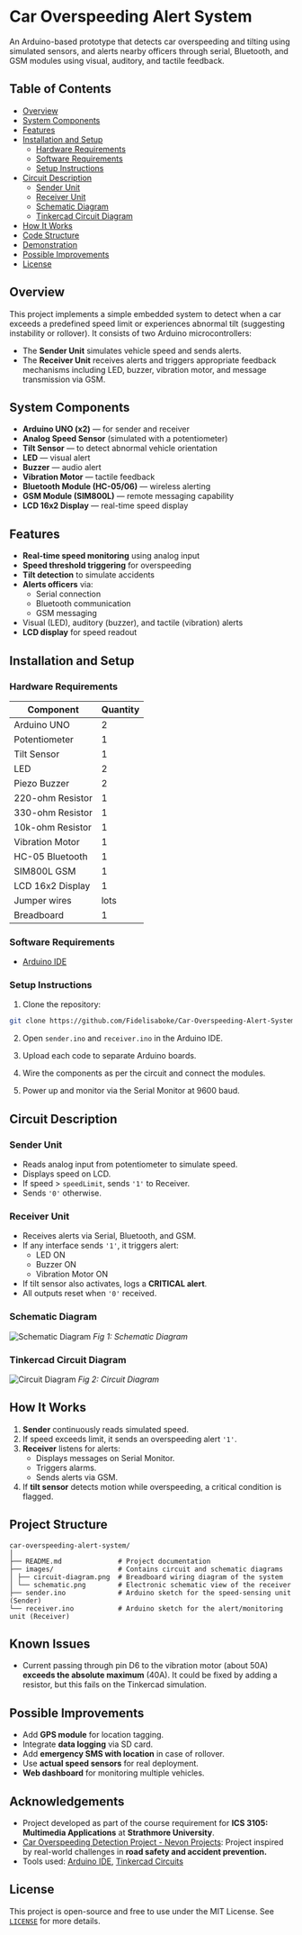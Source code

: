 # Car Overspeeding Alert System

An Arduino-based prototype that detects car overspeeding and tilting using simulated sensors, and alerts nearby officers through serial, Bluetooth, and GSM modules using visual, auditory, and tactile feedback.

## Table of Contents

* [Overview](#overview)
* [System Components](#system-components)
* [Features](#features)
* [Installation and Setup](#installation-and-setup)
    * [Hardware Requirements](#hardware-requirements)
    * [Software Requirements](#software-requirements)
    * [Setup Instructions](#setup-instructions)
* [Circuit Description](#circuit-description)
    * [Sender Unit](#sender-unit)
    * [Receiver Unit](#receiver-unit)
    * [Schematic Diagram](#schematic-diagram)
    * [Tinkercad Circuit Diagram](#tinkercad-circuit-diagram)
* [How It Works](#how-it-works)
* [Code Structure](#code-structure)
* [Demonstration](#demonstration)
* [Possible Improvements](#possible-improvements)
* [License](#license)

## Overview

This project implements a simple embedded system to detect when a car exceeds a predefined speed limit or experiences abnormal tilt (suggesting instability or rollover). It consists of two Arduino microcontrollers:

* The **Sender Unit** simulates vehicle speed and sends alerts.
* The **Receiver Unit** receives alerts and triggers appropriate feedback mechanisms including LED, buzzer, vibration motor, and message transmission via GSM.

## System Components

* **Arduino UNO (x2)** — for sender and receiver
* **Analog Speed Sensor** (simulated with a potentiometer)
* **Tilt Sensor** — to detect abnormal vehicle orientation
* **LED** — visual alert
* **Buzzer** — audio alert
* **Vibration Motor** — tactile feedback
* **Bluetooth Module (HC-05/06)** — wireless alerting
* **GSM Module (SIM800L)** — remote messaging capability
* **LCD 16x2 Display** — real-time speed display

## Features

* **Real-time speed monitoring** using analog input
* **Speed threshold triggering** for overspeeding
* **Tilt detection** to simulate accidents
* **Alerts officers** via:
  * Serial connection
  * Bluetooth communication
  * GSM messaging
* Visual (LED), auditory (buzzer), and tactile (vibration) alerts
* **LCD display** for speed readout

## Installation and Setup

### Hardware Requirements

| Component         | Quantity |
| ----------------- | -------- |
| Arduino UNO       | 2        |
| Potentiometer     | 1        |
| Tilt Sensor       | 1        |
| LED               | 2        |
| Piezo Buzzer      | 2        |
| 220-ohm Resistor  | 1        |
| 330-ohm Resistor  | 1        |
| 10k-ohm Resistor  | 1        |
| Vibration Motor   | 1        |
| HC-05 Bluetooth   | 1        |
| SIM800L GSM       | 1        |
| LCD 16x2 Display  | 1        |
| Jumper wires      | lots     |
| Breadboard        | 1        |

### Software Requirements
- [Arduino IDE](https://www.arduino.cc/en/software)

### Setup Instructions

1. Clone the repository:

```bash
git clone https://github.com/Fidelisaboke/Car-Overspeeding-Alert-System.git
```

2. Open `sender.ino` and `receiver.ino` in the Arduino IDE.

3. Upload each code to separate Arduino boards.

4. Wire the components as per the circuit and connect the modules.

5. Power up and monitor via the Serial Monitor at 9600 baud.

## Circuit Description

### Sender Unit

* Reads analog input from potentiometer to simulate speed.
* Displays speed on LCD.
* If speed > `speedLimit`, sends `'1'` to Receiver.
* Sends `'0'` otherwise.

### Receiver Unit

* Receives alerts via Serial, Bluetooth, and GSM.
* If any interface sends `'1'`, it triggers alert:
  * LED ON
  * Buzzer ON
  * Vibration Motor ON
* If tilt sensor also activates, logs a **CRITICAL alert**.
* All outputs reset when `'0'` received.

### Schematic Diagram
![Schematic Diagram](images/schematic.png)
_Fig 1: Schematic Diagram_

### Tinkercad Circuit Diagram
![Circuit Diagram](images/circuit-diagram.png)
_Fig 2: Circuit Diagram_

## How It Works

1. **Sender** continuously reads simulated speed.
2. If speed exceeds limit, it sends an overspeeding alert `'1'`.
3. **Receiver** listens for alerts:
   * Displays messages on Serial Monitor.
   * Triggers alarms.
   * Sends alerts via GSM.
4. If **tilt sensor** detects motion while overspeeding, a critical condition is flagged.

## Project Structure

```
car-overspeeding-alert-system/
│
├── README.md              # Project documentation
├── images/                # Contains circuit and schematic diagrams
│ ├── circuit-diagram.png  # Breadboard wiring diagram of the system
│ └── schematic.png        # Electronic schematic view of the receiver
├── sender.ino             # Arduino sketch for the speed-sensing unit (Sender)
└── receiver.ino           # Arduino sketch for the alert/monitoring unit (Receiver)
```

## Known Issues
* Current passing through pin D6 to the vibration motor (about 50A) **exceeds the absolute maximum** 
(40A). It could be fixed by adding a resistor, but this fails on the Tinkercad simulation.


## Possible Improvements

* Add **GPS module** for location tagging.
* Integrate **data logging** via SD card.
* Add **emergency SMS with location** in case of rollover.
* Use **actual speed sensors** for real deployment.
* **Web dashboard** for monitoring multiple vehicles.

## Acknowledgements
- Project developed as part of the course requirement for **ICS 3105: Multimedia Applications** at **Strathmore University**.
- [Car Overspeeding Detection Project - Nevon Projects](https://nevonprojects.com/car-overspeeding-detection-system/): Project inspired by real-world challenges in **road safety and accident prevention.**
- Tools used: [Arduino IDE](https://www.arduino.cc/en/software), [Tinkercad Circuits](https://www.tinkercad.com/)

## License

This project is open-source and free to use under the MIT License.
See [`LICENSE`](LICENSE) for more details.
